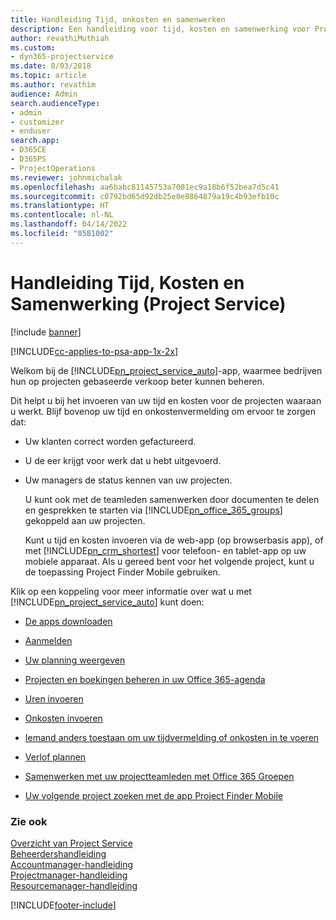 ```yaml
---
title: Handleiding Tijd, onkosten en samenwerken
description: Een handleiding voor tijd, kosten en samenwerking voor Project Service
author: revathiMuthiah
ms.custom:
- dyn365-projectservice
ms.date: 8/03/2018
ms.topic: article
ms.author: revathim
audience: Admin
search.audienceType:
- admin
- customizer
- enduser
search.app:
- D365CE
- D365PS
- ProjectOperations
ms.reviewer: johnmichalak
ms.openlocfilehash: aa6babc81145753a7081ec9a18b6f52bea7d5c41
ms.sourcegitcommit: c0792bd65d92db25e0e8864879a19c4b93efb10c
ms.translationtype: HT
ms.contentlocale: nl-NL
ms.lasthandoff: 04/14/2022
ms.locfileid: "8581002"
---
```

# <a name="time-expense-and-collaboration-guide-project-service"></a>Handleiding Tijd, Kosten en Samenwerking (Project Service)

[!include [banner](../includes/psa-now-project-operations.md)]

[!INCLUDE[cc-applies-to-psa-app-1x-2x](../includes/cc-applies-to-psa-app-1x-2x.md)]

Welkom bij de [!INCLUDE[pn_project_service_auto](../includes/pn-project-service-auto.md)]-app, waarmee bedrijven hun op projecten gebaseerde verkoop beter kunnen beheren. 
  
 Dit helpt u bij het invoeren van uw tijd en kosten voor de projecten waaraan u werkt. Blijf bovenop uw tijd en onkostenvermelding om ervoor te zorgen dat:  
  
- Uw klanten correct worden gefactureerd.  
  
- U de eer krijgt voor werk dat u hebt uitgevoerd.  
  
- Uw managers de status kennen van uw projecten.  
  
  U kunt ook met de teamleden samenwerken door documenten te delen en gesprekken te starten via [!INCLUDE[pn_office_365_groups](../includes/pn-office-365-groups.md)] gekoppeld aan uw projecten.  
  
  Kunt u tijd en kosten invoeren via de web-app (op browserbasis app), of met [!INCLUDE[pn_crm_shortest](../includes/pn-crm-shortest.md)] voor telefoon- en tablet-app op uw mobiele apparaat. Als u gereed bent voor het volgende project, kunt u de toepassing Project Finder Mobile gebruiken.  
  
Klik op een koppeling voor meer informatie over wat u met [!INCLUDE[pn_project_service_auto](../includes/pn-project-service-auto.md)] kunt doen:  
  
-   [De apps downloaden](../psa/get-apps.md)  
  
-   [Aanmelden](../psa/sign-in.md)  
  
-   [Uw planning weergeven](../psa/view-schedule.md)  
  
-   [Projecten en boekingen beheren in uw Office 365-agenda](../psa/manage-project-bookings-office-365-calendar.md)  
  
-   [Uren invoeren](../psa/enter-time.md)  
  
-   [Onkosten invoeren](../psa/enter-expenses.md)  
  
-   [Iemand anders toestaan om uw tijdvermelding of onkosten in te voeren](../psa/allow-someone-else-enter-time-entry-expense.md)  
  
-   [Verlof plannen](../psa/schedule-time-off.md)  
  
-   [Samenwerken met uw projectteamleden met Office 365 Groepen](../psa/collaborate-project-team-members-office-365-groups.md)  
  
-   [Uw volgende project zoeken met de app Project Finder Mobile](../psa/find-next-project-finder-mobile-app.md)  
  
### <a name="see-also"></a>Zie ook  
 [Overzicht van Project Service](../psa/overview.md)   
 [Beheerdershandleiding](../psa/admin-guide.md)   
 [Accountmanager-handleiding](../psa/account-manager-guide.md)   
 [Projectmanager-handleiding](../psa/project-manager-guide.md)   
 [Resourcemanager-handleiding](../psa/resource-manager-guide.md)   


[!INCLUDE[footer-include](../includes/footer-banner.md)]
